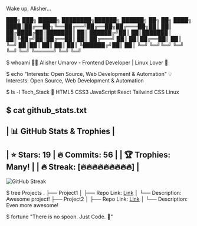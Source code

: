 
Wake up, Alisher...

███╗   ███╗ █████╗ ████████╗██████╗  ██████╗ ██╗  ██╗
████╗ ████║██╔══██╗╚══██╔══╝██╔══██╗██╔═══██╗██║  ██║
██╔████╔██║███████║   ██║   ██████╔╝██║   ██║███████║
██║╚██╔╝██║██╔══██║   ██║   ██╔═══╝ ██║   ██║██╔══██║
██║ ╚═╝ ██║██║  ██║   ██║   ██║     ╚██████╔╝██║  ██║
╚═╝     ╚═╝╚═╝  ╚═╝   ╚═╝   ╚═╝      ╚═════╝ ╚═╝  ╚═╝

$ whoami
👨‍💻 Alisher Umarov - Frontend Developer | Linux Lover 🐧

$ echo "Interests: Open Source, Web Development & Automation"
💡 Interests: Open Source, Web Development & Automation

$ ls -l Tech_Stack
🚀 HTML5   CSS3   JavaScript   React   Tailwind CSS   Linux

$ cat github_stats.txt
------------------------------------------
|  📊 GitHub Stats & Trophies           |
------------------------------------------
| ⭐ Stars: 19  |  🔥 Commits: 56        |
| 🏆 Trophies: Many!                    |
| 🔥 Streak: [🔥🔥🔥🔥🔥🔥🔥🔥🔥]  |
------------------------------------------
![GitHub Streak](https://github-readme-streak-stats.herokuapp.com/?user=umarovcoder&theme=matrix)

$ tree Projects
.
├── Project1
│   ├── Repo Link: [Link](https://github.com/umarovcoder/project1)
│   └── Description: Awesome project!
├── Project2
│   ├── Repo Link: [Link](https://github.com/umarovcoder/project2)
│   └── Description: Even more awesome!

$ fortune
"There is no spoon. Just Code. 🚀"

